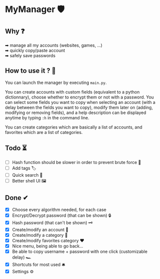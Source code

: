 # MyManager 🛡

## Why ❓
➡ manage all my accounts (websites, games, ...)  
➡ quickly copy/paste account  
➡ safely save passwords  

## How to use it ? 🚀
You can launch the manager by executing `main.py`.

You can create accounts with custom fields (equivalent to a python dictionnary), choose whether to encrypt them or not with a password. You can select some fields you want to copy when selecting an account (with a delay between the fields you want to copy),  modify them later on (adding, modifying or removing fields), and a help description can be displayed anytime by typing `:h` in the command line.

You can create categories which are basically a list of accounts, and favorites which are a list of categories.


## Todo ⏳
- [ ] Hash function should be slower in order to prevent brute force 💪
- [ ] Add tags 🏷
- [ ] Quick search 🔎
- [ ] Better shell UI 🖼

## Done ✔
- [x] Choose every algorithm needed, for each case
- [x] Encrypt/Decrypt password (that can be shown) 🔒
- [x] Hash password (that can't be shown) 🗝️
- [x] Create/modify an account 📕
- [x] Create/modify a category 📓
- [x] Create/modify favorites category ♥
- [x] Nice menu, being able to go back...
- [x] Be able to copy username + password with one click (customizable delay) 🏎
- [x] Shortcuts for most used 🛎
- [x] Settings ⚙

